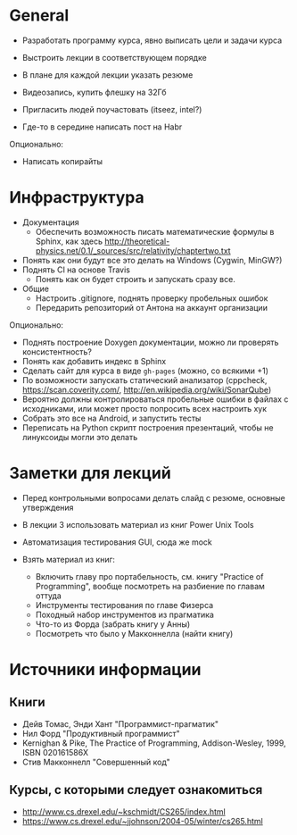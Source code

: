 # General

  - Разработать программу курса, явно выписать цели и задачи курса
  - Выстроить лекции в соответствующем порядке
  - В плане для каждой лекции указать резюме

  - Видеозапись, купить флешку на 32Гб

  - Пригласить людей поучастовать (itseez, intel?)
  - Где-то в середине написать пост на Habr

Опционально:

  - Написать копирайты

# Инфраструктура

  - Документация
    - Обеспечить возможность писать математические формулы в Sphinx, как здесь
      <http://theoretical-physics.net/0.1/_sources/src/relativity/chaptertwo.txt>
  - Понять как они будут все это делать на Windows (Cygwin, MinGW?)
  - Поднять CI на основе Travis
    - Понять как он будет строить и запускать сразу все.
  - Общие
    - Настроить .gitignore, поднять проверку пробельных ошибок
    - Передарить репозиторий от Антона на аккаунт организации

Опционально:

  - Поднять построение Doxygen документации, можно ли проверять консистентность?
  - Понять как добавить индекс в Sphinx
  - Сделать сайт для курса в виде `gh-pages` (можно, со всякими +1)
  - По возможности запускать статический анализатор (cppcheck,
    https://scan.coverity.com/, http://en.wikipedia.org/wiki/SonarQube)
  - Вероятно должны контролироваться пробельные ошибки в файлах с исходниками,
    или может просто попросить всех настроить хук
  - Собрать это все на Android, и запустить тесты
  - Переписать на Python скрипт построения презентаций, чтобы не линуксоиды
    могли это делать

# Заметки для лекций

  - Перед контрольными вопросами делать слайд с резюме, основные утверждения
  - В лекции 3 использовать материал из книг Power Unix Tools
 
  - Автоматизация тестирования GUI, сюда же mock
  - Взять материал из книг:
    - Включить главу про портабельность, см. книгу "Practice of Programming",
      вообще посмотреть на разбиение по главам оттуда
    - Инструменты тестирования по главе Физерса
    - Походный набор инструментов из прагматика
    - Что-то из Форда (забрать книгу у Анны)
    - Посмотреть что было у Макконнелла (найти книгу)

# Источники информации

## Книги

  - Дейв Томас, Энди Хант "Программист-прагматик"
  - Нил Форд "Продуктивный программист"
  - Kernighan & Pike, The Practice of Programming, Addison-Wesley, 1999, ISBN 020161586X 
  - Стив Макконнелл "Совершенный код"

## Курсы, с которыми следует ознакомиться

  - <http://www.cs.drexel.edu/~kschmidt/CS265/index.html>
  - <https://www.cs.drexel.edu/~jjohnson/2004-05/winter/cs265.html>